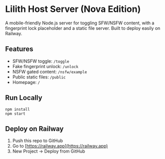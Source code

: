 
# Lilith Host Server (Nova Edition)

A mobile-friendly Node.js server for toggling SFW/NSFW content, with a fingerprint lock placeholder and a static file server. Built to deploy easily on Railway.

## Features
- SFW/NSFW toggle: `/toggle`
- Fake fingerprint unlock: `/unlock`
- NSFW gated content: `/nsfw/example`
- Public static files: `/public`
- Homepage: `/`

## Run Locally

```
npm install
npm start
```

## Deploy on Railway

1. Push this repo to GitHub
2. Go to [https://railway.app](https://railway.app)
3. New Project → Deploy from GitHub
